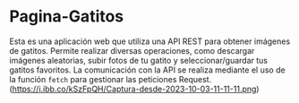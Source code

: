 # Pagina-Gatitos
Esta es una aplicación web que utiliza una API REST para obtener imágenes de gatitos. Permite realizar diversas operaciones, como descargar imágenes aleatorias, subir fotos de tu gatito y seleccionar/guardar tus gatitos favoritos. La comunicación con la API se realiza mediante el uso de la función `fetch` para gestionar las peticiones Request.
(https://i.ibb.co/kSzFpQH/Captura-desde-2023-10-03-11-11-11.png)
